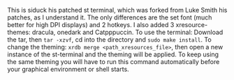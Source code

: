 This is siduck his patched st terminal, which was forked from Luke Smith his patches, as I understand it. The only differences are the set font (much better for high DPI displays) and 2 hotkeys. I also added 3 xresource-themes: dracula, onedark and Catpppuccin. 
To use the terminal: 
Download the tar, then `tar -xzvf`, cd into the directory and `sudo make install`. 
To change the theming: `xrdb merge <path_xresources_file>`, then open a new instance of the st-terminal and the theming will be applied. To keep using the same theming you will have to run this command automatically before your graphical environment or shell starts. 
